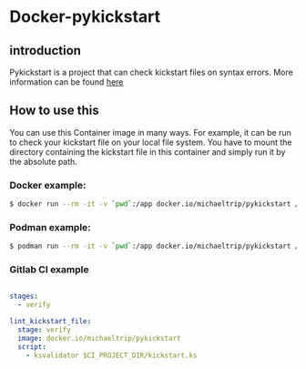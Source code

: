 # Docker-pykickstart

## introduction

Pykickstart is a project that can check kickstart files on syntax errors. More information can be found [here](https://github.com/pykickstart/pykickstart)

## How to use this

You can use this Container image in many ways. For example, it can be run to check your kickstart file on your local file system. You have to mount the directory containing the kickstart file in this container and simply run it by the absolute path.


### Docker example:
```bash
$ docker run --rm -it -v `pwd`:/app docker.io/michaeltrip/pykickstart /app/kickstart.ks
```

### Podman example:
```bash
$ podman run --rm -it -v `pwd`:/app docker.io/michaeltrip/pykickstart /app/kickstart.ks
```

### Gitlab CI example

```yaml

stages:
  - verify

lint_kickstart_file:
  stage: verify
  image: docker.io/michaeltrip/pykickstart
  script:
    - ksvalidator $CI_PROJECT_DIR/kickstart.ks

```

